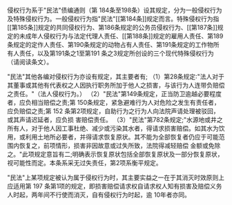 侵权行为系于"民法"债编通则（第 184条至198条）设其规定，分为一般侵权行为及特殊侵权行为。一般侵权行为指"民法"[[第184条]]规定而言。特殊侵权行为指[[第185条]]规定的共同侵权行为、第186条规定的公务员侵权行为、[[第187条]]规定的未成年人侵权行为与法定代理人责任、[[第188条]]规定的雇用人责任、第189 条规定的定作人责任、第190条规定的动物占有人责任、第191条规定的工作物所有人责任，以及第191条之1至第191 条之3规定所创设的三个现代特殊侵权行为（请阅读条文）。

"民法"其他各编对侵权行为亦设有规定，其主要者有;
（1）第28条规定∶"法人对于其董事或其他有代表权之人因执行职务所加于他人之损害，与该行为人连带负赔偿之责任。"（法人侵权行为。）
（2）"民法"第149条规定，正当防卫逾越必要程度者，应负相当赔偿之责;第 150条规定，紧急避难行为人对危险之发生有责任者，应负赔偿之责;第 152 条第2项规定，自助行为之行为人向法院声请处理被驳回，或其声请迟延者，应负损
害赔偿责任。
（3）"民法"第782条规定;"水源地或井之所有人，对于他人因工事杜绝、减少或污染其水者，得请求损害赔偿。如其水为饮用，或利用土地所必要者，并得请求恢复原状。其不能为全部恢复者仍应于可能范围内恢复之，前项情形，损害非因故意或过失所致，法院得减轻赔偿 金额或免除之。"此项规定意旨有二;明确表示恢复原状包括全部恢复原状及一部分恢复原状，视可能性而定。本条系采无过失责任，第2项系衡平规定。

"民法"上某项规定被认为属于侵权行为时，其主要实益之一在于其消灭时效原则上应适用第 197 条第1项的规定，即损害赔偿请求权自请求权人知有损害及赔偿义务人时起，两年间不行使而消灭，自有侵权行为时起，逾 10年者亦同。